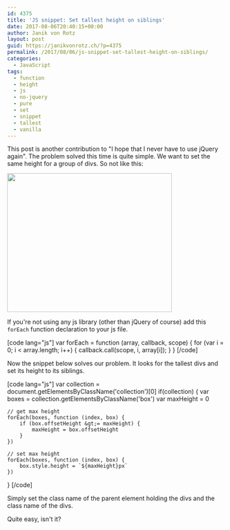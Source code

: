 ```yaml
---
id: 4375
title: 'JS snippet: Set tallest height on siblings'
date: 2017-08-06T20:40:15+00:00
author: Janik von Rotz
layout: post
guid: https://janikvonrotz.ch/?p=4375
permalink: /2017/08/06/js-snippet-set-tallest-height-on-siblings/
categories:
  - JavaScript
tags:
  - function
  - height
  - js
  - no-jquery
  - pure
  - set
  - snippet
  - tallest
  - vanilla
---
```

This post is another contribution to "I hope that I never have to use jQuery again". The problem solved this time is quite simple. We want to set the same height for a group of divs. So not like this:

<img src="https://janikvonrotz.ch/wp-content/uploads/2017/07/Not-equal-heights-on-divs.png" alt="" width="381" height="321" class="aligncenter size-full wp-image-4389" />

<!--more-->

If you're not using any js library (other than jQuery of course) add this `forEach` function declaration to your js file.

[code lang="js"]
var forEach = function (array, callback, scope) {
  for (var i = 0; i &lt; array.length; i++) {
    callback.call(scope, i, array[i]); 
  }
}
[/code]

Now the snippet below solves our problem. It looks for the tallest divs and set its height to its siblings.

[code lang="js"]
var collection = document.getElementsByClassName('collection')[0]
if(collection) {
    var boxes = collection.getElementsByClassName('box')
    var maxHeight = 0

    // get max height
    forEach(boxes, function (index, box) {
        if (box.offsetHeight &gt;= maxHeight) {
            maxHeight = box.offsetHeight
        }
    })

    // set max height
    forEach(boxes, function (index, box) {
        box.style.height = `${maxHeight}px`
    })
}
[/code]

Simply set the class name of the parent element holding the divs and the class name of the divs.

Quite easy, isn't it?